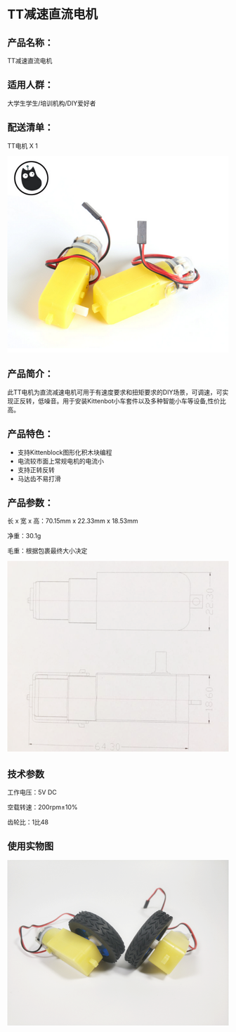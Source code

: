 # TT减速直流电机   

## 产品名称：   

TT减速直流电机   


## 适用人群：   

大学生学生/培训机构/DIY爱好者   


## 配送清单：   

TT电机 X 1   

![](./chicun/TT电机.png)   

## 产品简介：   
此TT电机为直流减速电机可用于有速度要求和扭矩要求的DIY场景，可调速，可实现正反转，低噪音。用于安装Kittenbot小车套件以及多种智能小车等设备,性价比高。   

## 产品特色：   
- 支持Kittenblock图形化积木块编程   
- 电流较市面上常规电机的电流小   
- 支持正转反转   
- 马达齿不易打滑   

## 产品参数：
长 x 宽 x 高：70.15mm x 22.33mm x 18.53mm   

净重：30.1g   

毛重：根据包裹最终大小决定   

![](./chicun/TT01.png)   


## 技术参数   

工作电压：5V DC   

空载转速：200rpm±10%   

齿轮比：1比48   


## 使用实物图   
![](./chicun/橡胶轮使用.png)   
